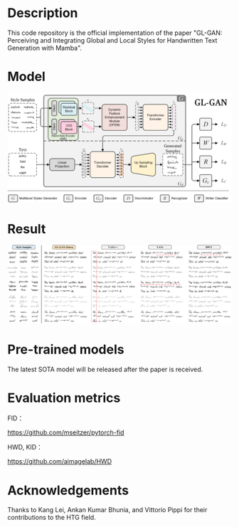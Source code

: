 # Description
This code repository is the official implementation of the paper "GL-GAN: Perceiving and Integrating Global and Local Styles for Handwritten Text Generation with Mamba".



# Model

![Model](https://github.com/Fyzjym/GL-GAN/blob/master/pic/01_net2.png)


# Result

![Result](https://github.com/Fyzjym/GL-GAN/blob/master/pic/anay.png)

# Pre-trained models

The latest SOTA model will be released after the paper is received.

# Evaluation metrics
FID：

https://github.com/mseitzer/pytorch-fid

HWD, KID：

https://github.com/aimagelab/HWD

# Acknowledgements
Thanks to Kang Lei, Ankan Kumar Bhunia, and Vittorio Pippi for their contributions to the HTG field.
